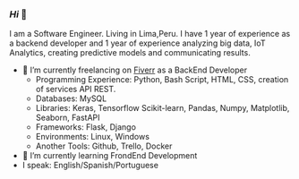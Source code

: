 ### _Hi_ 👋

I am a Software Engineer. Living in Lima,Peru. I have 1 year of experience as a backend developer and 1 year of experience analyzing big data, IoT Analytics, creating predictive models and communicating results. 

* 🔭 I’m currently freelancing on [Fiverr](https://www.fiverr.com/alonsodimak) as a BackEnd Developer 
  * Programming Experience: Python, Bash Script, HTML, CSS, creation of services API REST.
  * Databases: MySQL
  * Libraries: Keras, Tensorflow Scikit-learn, Pandas, Numpy, Matplotlib, Seaborn, FastAPI
  * Frameworks: Flask, Django
  * Environments: Linux, Windows
  * Another Tools: Github, Trello, Docker
* 🌱 I’m currently learning FrondEnd Development 
* I speak: English/Spanish/Portuguese
